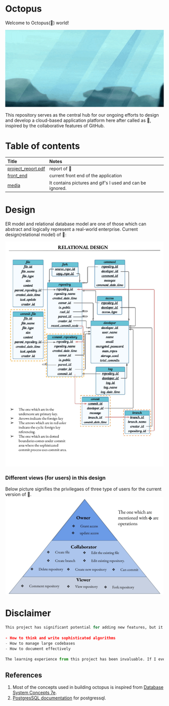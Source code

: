 # Octopus

Welcome to Octopus(🐙) world! <br/>

<p align="center">
  <img src="media/octopus_swimming.gif" />
</p>

This repository serves as the central hub for our ongoing efforts to design and develop a cloud-based application platform here after called as 🐙, inspired by the collaborative features of GitHub. <br/>

# Table of contents
| Title | Notes |
|:------|:-------|
| [project_report.pdf](project_report.pdf) | report of 🐙 |
| [front_end](front_end) | current front end of the application |
| [media](media/) | It contains pictures and gif's I used and can be ignored. |

# Design

ER model and relational database model are one of those which can abstract and logically represent a real-world enterprise. Current design(relational model) of 🐙:  

![media/relational_model.jpg](media/relational_model.jpg)

### Different views (for users) in this design
Below picture signifies the privilegaes of three type of users for the current version of 🐙.  
![media/views.jpg](media/views.jpg)

# Disclaimer

```python
This project has significant potential for adding new features, but it’s important to recognize that it’s not something I can achieve alone (especially when you consider how advanced and stable platforms like GitHub and GitLab are). The primary goal of this project isn't to compete with existing version control repositories but to learn:

- How to think and write sophisticated algorithms
- How to manage large codebases
- How to document effectively

The learning experience from this project has been invaluable. If I ever need to build a new application, the insights gained here will be incredibly useful—similar to how a Computer Science student benefits from a compiler course. Even though there are highly optimized compilers that have been developed over decades, students still create their own prototypes to gain a deeper understanding, which they can apply in other areas.
```

## References 

1) Most of the concepts used in building octopus is inspired from [Database System Concepts 7e](https://db-book.com/).
2) [PostgresSQL documentation](https://www.postgresql.org/docs/current/index.html) for postgressql.